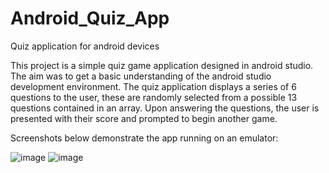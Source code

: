 # Android_Quiz_App
 Quiz application for android devices

This project is a simple quiz game application designed in android studio. The aim was to get a basic understanding of the android studio development environment. The quiz application displays a series of 6 questions to the user, these are randomly selected from a possible 13 questions contained in an array. Upon answering the questions, the user is presented with their score and prompted to begin another game.

Screenshots below demonstrate the app running on an emulator:

![image](https://user-images.githubusercontent.com/71389146/185391604-f4938762-24bb-44f0-a80b-47155ae65eec.png)   ![image](https://user-images.githubusercontent.com/71389146/185391633-dcbcccf1-486d-4d27-8b4f-60575dc63031.png)


